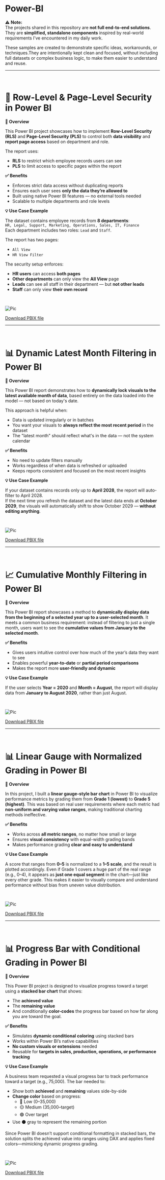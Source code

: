 # Power-BI
⚠️ **Note:**  
The projects shared in this repository are **not full end-to-end solutions**. They are **simplified, standalone components** inspired by real-world requirements I’ve encountered in my daily work. 

These samples are created to demonstrate specific ideas, workarounds, or techniques.They are intentionally kept clean and focused, without including full datasets or complex business logic, to make them easier to understand and reuse.

---
<br>  

# 🔐 **Row-Level & Page-Level Security in Power BI**

**📁 Overview**

This Power BI project showcases how to implement **Row-Level Security (RLS)** and **Page-Level Security (PLS)** to control both **data visibility** and **report page access** based on department and role.

The report uses:  
- **RLS** to restrict which employee records users can see  
- **PLS** to limit access to specific pages within the report

**✅ Benefits**

- Enforces strict data access without duplicating reports  
- Ensures each user sees **only the data they’re allowed to**  
- Built using native Power BI features — no external tools needed  
- Scalable to multiple departments and role levels

**💡 Use Case Example**

The dataset contains employee records from **8 departments**:  
`HR, Legal, Support, Marketing, Operations, Sales, IT, Finance`  
Each department includes two roles: `Lead` and `Staff`.

The report has two pages:  
- `All View`  
- `HR View Filter`

The security setup enforces:  
- **HR users** can access **both pages**  
- **Other departments** can only view the **All View** page  
- **Leads** can see all staff in their department — but **not other leads**  
- **Staff** can only view **their own record**

<br>

![Pic](https://github.com/NaeveBoontham/Power-BI/blob/cada137944008c913bc4564f95e965db5dd73789/RLS%26PLS/RLS%26PLS.png)

[Download PBIX file](https://github.com/NaeveBoontham/Power-BI/tree/main/RLS%26PLS)

---
<br>

# 📊 Dynamic Latest Month Filtering in Power BI

**📁 Overview**

This Power BI report demonstrates how to **dynamically lock visuals to the latest available month of data**, based entirely on the data loaded into the model — not based on today's date.

This approach is helpful when:
- Data is updated irregularly or in batches
- You want your visuals to **always reflect the most recent period** in the dataset
- The "latest month" should reflect what's in the data — not the system calendar

**✅ Benefits**

- No need to update filters manually  
- Works regardless of when data is refreshed or uploaded  
- Keeps reports consistent and focused on the most recent insights

**💡 Use Case Example**

If your dataset contains records only up to **April 2028**, the report will auto-filter to April 2028.  
If the next time you refresh the dataset and the latest data ends at **October 2029**, the visuals will automatically shift to show October 2029 — **without editing anything**.

<br>

![Pic](https://github.com/NaeveBoontham/Power-BI/blob/bd8603fed5f5913374d4ee8cae330fd64521fa8c/LastestMonthFilter/LastestMonthFilter.png)

[Download PBIX file](https://github.com/NaeveBoontham/Power-BI/tree/main/LastestMonthFilter)

---
<br>

# 📈 Cumulative Monthly Filtering in Power BI

**📁 Overview**

This Power BI report showcases a method to **dynamically display data from the beginning of a selected year up to a user-selected month**. It meets a common business requirement: instead of filtering to just a single month, users want to see the **cumulative values from January to the selected month**.

**✅ Benefits**

- Gives users intuitive control over how much of the year’s data they want to see  
- Enables powerful **year-to-date** or **partial period comparisons**  
- Makes the report more **user-friendly and dynamic**

**💡 Use Case Example**

If the user selects **Year = 2020** and **Month = August**, the report will display data from **January to August 2020**, rather than just August.

<br>

![Pic](https://github.com/NaeveBoontham/Power-BI/blob/bd8603fed5f5913374d4ee8cae330fd64521fa8c/CumulativeMonthFilter/CumulativeMonthFilter.png)

[Download PBIX file](https://github.com/NaeveBoontham/Power-BI/tree/main/CumulativeMonthFilter)

---
<br>

# 📊 Linear Gauge with Normalized Grading in Power BI

**📁 Overview**

In this project, I built a **linear gauge-style bar chart** in Power BI to visualize performance metrics by grading them from **Grade 1 (lowest)** to **Grade 5 (highest)**. This was based on real user requirements where each metric had **non-uniform and varying value ranges**, making traditional charting methods ineffective.

**✅ Benefits**

- Works across **all metric ranges**, no matter how small or large  
- Ensures **visual consistency** with equal-width grading bands  
- Makes performance grading **clear and easy to understand**  

**💡 Use Case Example**

A score that ranges from **0–5** is normalized to a **1–5 scale**, and the result is plotted accordingly. Even if Grade 1 covers a huge part of the real range (e.g., 0–4), it appears as **just one equal segment** in the chart—just like every other grade. This makes it easier to visually compare and understand performance without bias from uneven value distribution.

<br>

![Pic](https://github.com/NaeveBoontham/Power-BI/blob/bd8603fed5f5913374d4ee8cae330fd64521fa8c/LinearGauge/LinearGauge.png)

[Download PBIX file](https://github.com/NaeveBoontham/Power-BI/tree/main/LinearGauge)

---
<br>

# 📊 Progress Bar with Conditional Grading in Power BI

**📁 Overview**

This Power BI project is designed to visualize progress toward a target using a **stacked bar chart** that shows:
- The **achieved value**
- The **remaining value**
- And conditionally **color-codes** the progress bar based on how far along you are toward the goal.

**✅ Benefits**

- Simulates **dynamic conditional coloring** using stacked bars
- Works within Power BI’s native capabilities
- **No custom visuals or extensions** needed
- Reusable for **targets in sales, production, operations, or performance tracking**

**💡 Use Case Example**

A business team requested a visual progress bar to track performance toward a target (e.g., 75,000). The bar needed to:

- Show both **achieved** and **remaining** values side-by-side  
- **Change color** based on progress:
  - 🔴 Low (0–35,000)
  - 🟡 Medium (35,000–target)
  - 🟢 Over target
- Use ⚫ gray to represent the remaining portion

Since Power BI doesn’t support conditional formatting in stacked bars, the solution splits the achieved value into ranges using DAX and applies fixed colors—mimicking dynamic progress grading.

<br>

![Pic](https://github.com/NaeveBoontham/Power-BI/blob/ca3be4aa047e533e325f5d7f3bf19fea20958d24/ProgressBar%26Dot/ProgressBarDot.png)

[Download PBIX file](https://github.com/NaeveBoontham/Power-BI/tree/main/ProgressBar%26Dot)






